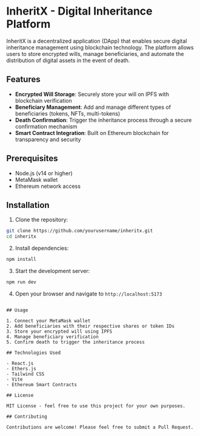 # InheritX - Digital Inheritance Platform

InheritX is a decentralized application (DApp) that enables secure digital inheritance management using blockchain technology. The platform allows users to store encrypted wills, manage beneficiaries, and automate the distribution of digital assets in the event of death.

## Features

- **Encrypted Will Storage**: Securely store your will on IPFS with blockchain verification
- **Beneficiary Management**: Add and manage different types of beneficiaries (tokens, NFTs, multi-tokens)
- **Death Confirmation**: Trigger the inheritance process through a secure confirmation mechanism
- **Smart Contract Integration**: Built on Ethereum blockchain for transparency and security

## Prerequisites

- Node.js (v14 or higher)
- MetaMask wallet
- Ethereum network access

## Installation

1. Clone the repository:
```bash
git clone https://github.com/yourusername/inheritx.git
cd inheritx
```

2. Install dependencies:
```bash
npm install
```

3. Start the development server:
```bash
npm run dev
```

4. Open your browser and navigate to `http://localhost:5173`


```

## Usage

1. Connect your MetaMask wallet
2. Add beneficiaries with their respective shares or token IDs
3. Store your encrypted will using IPFS
4. Manage beneficiary verification
5. Confirm death to trigger the inheritance process

## Technologies Used

- React.js
- Ethers.js
- Tailwind CSS
- Vite
- Ethereum Smart Contracts

## License

MIT License - feel free to use this project for your own purposes.

## Contributing

Contributions are welcome! Please feel free to submit a Pull Request. 
